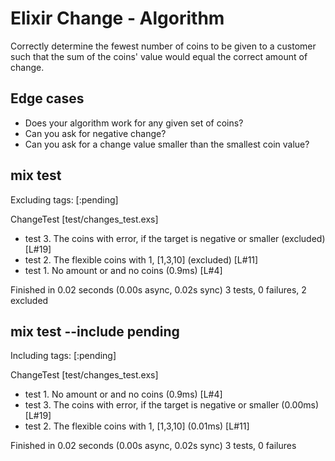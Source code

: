 # Elixir Change - Algorithm
Correctly determine the fewest number of coins to be given to a customer 
such that the sum of the coins' value would equal the correct amount of change.

## Edge cases
- Does your algorithm work for any given set of coins?
- Can you ask for negative change?
- Can you ask for a change value smaller than the smallest coin value?


## mix test
Excluding tags: [:pending]

ChangeTest [test/changes_test.exs]
  * test 3. The coins with error, if the target is negative or smaller (excluded) [L#19]
  * test 2. The flexible coins with 1, [1,3,10] (excluded) [L#11]
  * test 1. No amount or and no coins (0.9ms) [L#4]

Finished in 0.02 seconds (0.00s async, 0.02s sync)
3 tests, 0 failures, 2 excluded


## mix test --include pending
Including tags: [:pending]

ChangeTest [test/changes_test.exs]
  * test 1. No amount or and no coins (0.9ms) [L#4]
  * test 3. The coins with error, if the target is negative or smaller (0.00ms) [L#19]
  * test 2. The flexible coins with 1, [1,3,10] (0.01ms) [L#11]

Finished in 0.02 seconds (0.00s async, 0.02s sync)
3 tests, 0 failures

